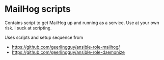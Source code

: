 # MailHog scripts

Contains script to get MailHog up and running as a service.
Use at your own risk. I suck at scripting.

Uses scripts and setup sequence from 
 * https://github.com/geerlingguy/ansible-role-mailhog/
 * https://github.com/geerlingguy/ansible-role-daemonize